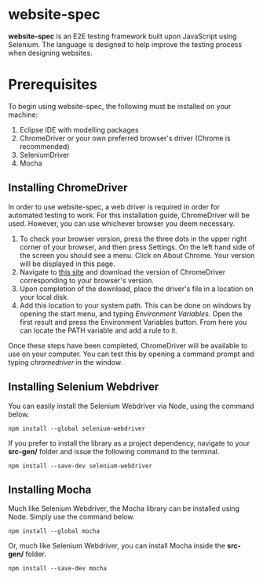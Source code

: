 # website-spec
<b>website-spec</b> is an E2E testing framework built upon JavaScript using Selenium. The language is designed to help improve the testing process when designing websites.

# Prerequisites 
To begin using website-spec, the following must be installed on your machine:
<ol>
  <li> Eclipse IDE with modelling packages </li>
  <li> ChromeDriver or your own preferred browser's driver (Chrome is recommended) </li>
  <li> SeleniumDriver </li>
  <li> Mocha </li>
</ol>



## Installing ChromeDriver
In order to use website-spec, a web driver is required in order for automated testing to work. For this installation guide, ChromeDriver will be used. However, you can use whichever browser you deem necessary.

<ol>
<li> To check your browser version, press the three dots in the upper right corner of your browser, and then press Settings. On the left hand side of the screen you should see a menu. Click on About Chrome. Your version will be displayed in this page. </li>
<li> Navigate to <a href="https://chromedriver.chromium.org/">this site</a> and download the version of ChromeDriver corresponding to your browser's version. </li>
<li> Upon completion of the download, place the driver's file in a location on your local disk. </li>
<li> Add this location to your system path. This can be done on windows by opening the start menu, and typing <i>Environment Variables</i>. Open the first result and press the Environment Variables button. From here you can locate the PATH variable and add a rule to it. </li>
</ol>

Once these steps have been completed, ChromeDriver will be available to use on your computer. You can test this by opening a command prompt and typing <i>chromedriver</i> in the window.

## Installing Selenium Webdriver

You can easily install the Selenium Webdriver via Node, using the command below. 

```node
npm install --global selenium-webdriver
```
If you prefer to install the library as a project dependency, navigate to your **src-gen/** folder and issue the following command to the terminal.

```node
npm install --save-dev selenium-webdriver
```

## Installing Mocha

Much like Selenium Webdriver, the Mocha library can be installed using Node. Simply use the command below. 

```node
npm install --global mocha
```

Or, much like Selenium Webdriver, you can install Mocha inside the **src-gen/** folder.

```node
npm install --save-dev mocha
```
